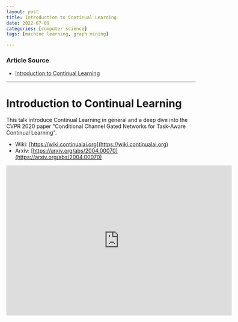 ```yaml
---
layout: post
title: Introduction to Continual Learning
date: 2022-07-09
categories: [computer science]
tags: [machine learning, graph mining]

---
```


### Article Source

* [Introduction to Continual Learning](https://www.youtube.com/watch?v=k0kMx4BFLmI)


---

# Introduction to Continual Learning


This talk introduce Continual Learning in general and a deep dive into the CVPR 2020 paper "Conditional Channel Gated Networks for Task-Aware Continual Learning".

* Wiki: [https://wiki.continualai.org](https://wiki.continualai.org)
* Arxiv: [https://arxiv.org/abs/2004.00070](https://arxiv.org/abs/2004.00070)

<iframe width="600" height="400" src="https://www.youtube.com/embed/k0kMx4BFLmI" title="YouTube video player" frameborder="0" allow="accelerometer; autoplay; clipboard-write; encrypted-media; gyroscope; picture-in-picture" allowfullscreen></iframe>